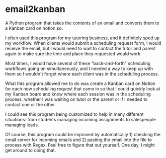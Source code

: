 # email2kanban

A Python program that takes the contents of an email and converts them to a Kanban card on notion.so.

I often used this program for my tutoring business, and it definitely sped up my workflow. When clients would submit a scheduling request form, I would receive the email, but I would need to wait to contact the tutor and parent again to make sure the time and place they requested would work.

Most times, I would have several of these "back-and-forth" scheduling workflows going on simultaneously, and I needed a way to keep up with them so I wouldn't forget where each client was in the scheduling process.

What this program allowed me to do was create a Kanban card on Notion for each new scheduling request that came in so that I could quickly look at my Kanban board and know where each session was in the scheduling process, whether I was waiting on tutor or the parent or if I needed to contact one or the other.

I could see this program being customized to help in many different situations: from students managing incoming assignments to salespeople managing leads.

Of course, this program could be improved by automatically 1) checking the email server for incoming emails and 2) pasting the email into the file to process with Regex. Feel free to figure that out yourself. One day, I might get around to doing that.